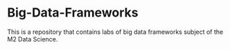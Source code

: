 # Big-Data-Frameworks
This is a repository that contains labs of big data frameworks subject of the M2 Data Science.
